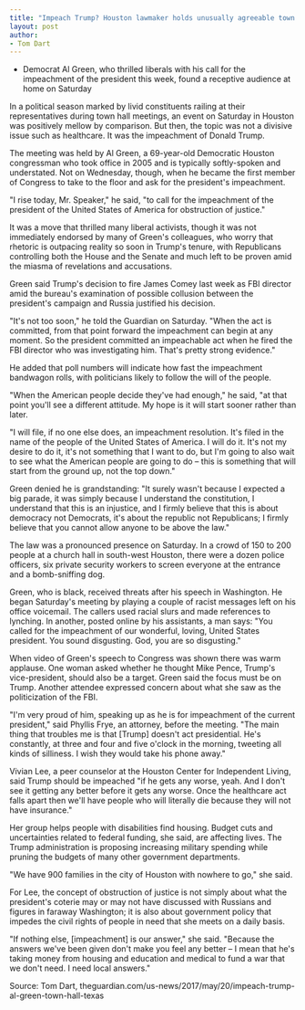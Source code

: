 ```yaml
---
title: "Impeach Trump? Houston lawmaker holds unusually agreeable town hall"
layout: post
author:
- Tom Dart
---
```


- Democrat Al Green, who thrilled liberals with his call for the impeachment of the president this week, found a receptive audience at home on Saturday

In a political season marked by livid constituents railing at their representatives during town hall meetings, an event on Saturday in Houston was positively mellow by comparison. But then, the topic was not a divisive issue such as healthcare. It was the impeachment of Donald Trump.

The meeting was held by Al Green, a 69-year-old Democratic Houston congressman who took office in 2005 and is typically softly-spoken and understated. Not on Wednesday, though, when he became the first member of Congress to take to the floor and ask for the president's impeachment.

"I rise today, Mr. Speaker," he said, "to call for the impeachment of the president of the United States of America for obstruction of justice."

It was a move that thrilled many liberal activists, though it was not immediately endorsed by many of Green's colleagues, who worry that rhetoric is outpacing reality so soon in Trump's tenure, with Republicans controlling both the House and the Senate and much left to be proven amid the miasma of revelations and accusations.

Green said Trump's decision to fire James Comey last week as FBI director amid the bureau's examination of possible collusion between the president's campaign and Russia justified his decision.

"It's not too soon," he told the Guardian on Saturday. "When the act is committed, from that point forward the impeachment can begin at any moment. So the president committed an impeachable act when he fired the FBI director who was investigating him. That's pretty strong evidence."

He added that poll numbers will indicate how fast the impeachment bandwagon rolls, with politicians likely to follow the will of the people.

"When the American people decide they've had enough," he said, "at that point you'll see a different attitude. My hope is it will start sooner rather than later.

"I will file, if no one else does, an impeachment resolution. It's filed in the name of the people of the United States of America. I will do it. It's not my desire to do it, it's not something that I want to do, but I'm going to also wait to see what the American people are going to do – this is something that will start from the ground up, not the top down."

Green denied he is grandstanding: "It surely wasn't because I expected a big parade, it was simply because I understand the constitution, I understand that this is an injustice, and I firmly believe that this is about democracy not Democrats, it's about the republic not Republicans; I firmly believe that you cannot allow anyone to be above the law."

The law was a pronounced presence on Saturday. In a crowd of 150 to 200 people at a church hall in south-west Houston, there were a dozen police officers, six private security workers to screen everyone at the entrance and a bomb-sniffing dog.

Green, who is black, received threats after his speech in Washington. He began Saturday's meeting by playing a couple of racist messages left on his office voicemail. The callers used racial slurs and made references to lynching. In another, posted online by his assistants, a man says: "You called for the impeachment of our wonderful, loving, United States president. You sound disgusting. God, you are so disgusting."

When video of Green's speech to Congress was shown there was warm applause. One woman asked whether he thought Mike Pence, Trump's vice-president, should also be a target. Green said the focus must be on Trump. Another attendee expressed concern about what she saw as the politicization of the FBI.

"I'm very proud of him, speaking up as he is for impeachment of the current president," said Phyllis Frye, an attorney, before the meeting. "The main thing that troubles me is that [Trump] doesn't act presidential. He's constantly, at three and four and five o'clock in the morning, tweeting all kinds of silliness. I wish they would take his phone away."

Vivian Lee, a peer counselor at the Houston Center for Independent Living, said Trump should be impeached "if he gets any worse, yeah. And I don't see it getting any better before it gets any worse. Once the healthcare act falls apart then we'll have people who will literally die because they will not have insurance."

Her group helps people with disabilities find housing. Budget cuts and uncertainties related to federal funding, she said, are affecting lives. The Trump administration is proposing increasing military spending while pruning the budgets of many other government departments.

"We have 900 families in the city of Houston with nowhere to go," she said.

For Lee, the concept of obstruction of justice is not simply about what the president's coterie may or may not have discussed with Russians and figures in faraway Washington; it is also about government policy that impedes the civil rights of people in need that she meets on a daily basis.

"If nothing else, [impeachment] is our answer," she said. "Because the answers we've been given don't make you feel any better – I mean that he's taking money from housing and education and medical to fund a war that we don't need. I need local answers."

Source: Tom Dart, theguardian.com/us-news/2017/may/20/impeach-trump-al-green-town-hall-texas

